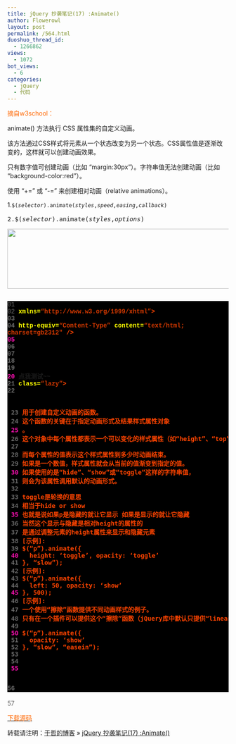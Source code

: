 ```yaml
---
title: jQuery 抄袭笔记(17) :Animate()
author: Flowerowl
layout: post
permalink: /564.html
duoshuo_thread_id:
  - 1266862
views:
  - 1072
bot_views:
  - 6
categories:
  - jQuery
  - 代码
---
```

<span style="color: #ff6600;">摘自w3school：</span>

animate() 方法执行 CSS 属性集的自定义动画。

该方法通过CSS样式将元素从一个状态改变为另一个状态。CSS属性值是逐渐改变的，这样就可以创建动画效果。

只有数字值可创建动画（比如 &#8220;margin:30px&#8221;）。字符串值无法创建动画（比如 &#8220;background-color:red&#8221;）。

使用 &#8220;+=&#8221; 或 &#8220;-=&#8221; 来创建相对动画（relative animations）。

1.<span class="Apple-style-span" style="font-family: Consolas, Monaco, monospace; font-size: 12px; line-height: 18px; white-space: pre;">$(<em>selector</em>).animate(<em>styles</em>,<em>speed</em>,<em>easing</em>,<em>callback</em>)</span>

<pre>2.$(<em>selector</em>).animate(<em>styles</em>,<em>options</em>)</pre>

<img class="aligncenter size-full wp-image-566" title="Lazynight | 夜阑" src="http://lazynight.me/wp-content/uploads/2011/10/zzzzz20111020062902.jpg" alt="" width="600" height="136" />

<pre></pre>

<div class="source" style="font-family: '[object HTMLOptionElement]', Consolas, 'Lucida Console', 'Courier New'; color: #c0c0c0; background-color: #000000;">
  <span style="color: #696969;">01</span> <span style="color: #ffffff;"><!DOCTYPE html PUBLIC &#8220;-//W3C//DTD XHTML 1.0 Transitional//EN&#8221; &#8220;http://www.w3.org/TR/xhtml1/DTD/xhtml1-transitional.dtd&#8221;></span><br /> <span style="color: #696969;">02</span> <span style="color: #ff4400; font-weight: bold;"><html</span> <span style="color: #ffff00;">xmlns=</span><span style="color: #d13800;">&#8220;http://www.w3.org/1999/xhtml&#8221;</span><span style="color: #ff4400; font-weight: bold;">></span><br /> <span style="color: #696969;">03</span> <span style="color: #ff4400; font-weight: bold;"><head></span><br /> <span style="color: #696969;">04</span> <span style="color: #ff4400; font-weight: bold;"><meta</span> <span style="color: #ffff00;">http-equiv=</span><span style="color: #d13800;">&#8220;Content-Type&#8221;</span> <span style="color: #ffff00;">content=</span><span style="color: #d13800;">&#8220;text/html; charset=gb2312&#8243;</span> <span style="color: #ff4400; font-weight: bold;">/></span><br /> <span style="color: #f810b0;">05</span> <span style="color: #ff4400; font-weight: bold;"><title></span>Hello Lazynight~<span style="color: #ff4400; font-weight: bold;"></title></span><br /> <span style="color: #696969;">06</span> <span style="color: #ff4400; font-weight: bold;"><script </span><span style="color: #ffff00;">type=</span><span style="color: #d13800;">&#8220;text/javascript&#8221;</span> <span style="color: #ffff00;">src=</span><span style="color: #d13800;">&#8220;jquery-1.1.3.pack.js&#8221;</span><span style="color: #ff4400; font-weight: bold;">></script></span><br /> <span style="color: #696969;">07</span> <span style="color: #ff4400; font-weight: bold;"><script </span><span style="color: #ffff00;">type=</span><span style="color: #d13800;">&#8220;text/javascript&#8221;</span><span style="color: #ff4400; font-weight: bold;">></span><br /> <span style="color: #696969;">08</span> <span style="color: #c0c0c0;">$</span>(<span style="color: #c0c0c0;">document</span><span style="color: #c0c0c0;">).</span><span style="color: #c0c0c0;">ready</span>(<span style="color: #ff4400; font-weight: bold;">function</span><span style="color: #c0c0c0;">(){</span><br /> <span style="color: #696969;">09</span>     <span style="color: #c0c0c0;">$</span>(<span style="color: #d13800;">&#8220;a&#8221;</span><span style="color: #c0c0c0;">).</span><span style="color: #c0c0c0;">toggle</span>(<span style="color: #ff4400; font-weight: bold;">function</span><span style="color: #c0c0c0;">(){</span><br /> <span style="color: #f810b0;">10</span>         <span style="color: #c0c0c0;">$</span>(<span style="color: #d13800;">&#8220;.lazy&#8221;</span><span style="color: #c0c0c0;">).</span><span style="color: #c0c0c0;">animate</span><span style="color: #c0c0c0;">({</span><br /> <span style="color: #696969;">11</span>             <span style="color: #c0c0c0;">height</span><span style="color: #c0c0c0;">:</span><span style="color: #d13800;">&#8216;hide&#8217;</span><span style="color: #c0c0c0;">,</span><span style="color: #c0c0c0;">opacity</span><span style="color: #c0c0c0;">:</span><span style="color: #d13800;">&#8216;hide&#8217;</span><span style="color: #c0c0c0;">},</span><span style="color: #d13800;">&#8216;fast&#8217;</span><span style="color: #c0c0c0;">);}</span><br /> <span style="color: #696969;">12</span>     <span style="color: #c0c0c0;">,</span><span style="color: #ff4400; font-weight: bold;">function</span><span style="color: #c0c0c0;">(){</span><br /> <span style="color: #696969;">13</span>         <span style="color: #c0c0c0;">$</span>(<span style="color: #d13800;">&#8220;.lazy&#8221;</span><span style="color: #c0c0c0;">).</span><span style="color: #c0c0c0;">animate</span><span style="color: #c0c0c0;">({</span><br /> <span style="color: #696969;">14</span>             <span style="color: #c0c0c0;">height</span><span style="color: #c0c0c0;">:</span><span style="color: #d13800;">&#8216;show&#8217;</span><span style="color: #c0c0c0;">,</span><span style="color: #c0c0c0;">opacity</span><span style="color: #c0c0c0;">:</span><span style="color: #d13800;">&#8216;show&#8217;</span><span style="color: #c0c0c0;">},</span><span style="color: #d13800;">&#8216;fast&#8217;</span>);<br /> <span style="color: #f810b0;">15</span>     <span style="color: #c0c0c0;">});</span><br /> <span style="color: #696969;">16</span> <span style="color: #c0c0c0;">});</span><br /> <span style="color: #696969;">17</span> <span style="color: #ff4400; font-weight: bold;"></script></span><br /> <span style="color: #696969;">18</span> <span style="color: #ff4400; font-weight: bold;"></head></span><br /> <span style="color: #696969;">19</span> <span style="color: #ff4400; font-weight: bold;"><body></span><br /> <span style="color: #f810b0;">20</span> <span style="color: #ff4400; font-weight: bold;"><a></span>点我测试~~<span style="color: #ff4400; font-weight: bold;"></a></span><br /> <span style="color: #696969;">21</span> <span style="color: #ff4400; font-weight: bold;"><div</span> <span style="color: #ffff00;">class=</span><span style="color: #d13800;">&#8220;lazy&#8221;</span><span style="color: #ff4400; font-weight: bold;">></span><br /> <span style="color: #696969;">22</span> <span style="color: #ff4400; font-weight: bold;"><pre></span><br /> <span style="color: #696969;">23</span> 用于创建自定义动画的函数。<br /> <span style="color: #696969;">24</span> 这个函数的关键在于指定动画形式及结果样式属性对象<br /> <span style="color: #f810b0;">25</span> 。<br /> <span style="color: #696969;">26</span> 这个对象中每个属性都表示一个可以变化的样式属性（如“height”、“top”或“opacity”）。<br /> <span style="color: #696969;">27</span><br /> <span style="color: #696969;">28</span> 而每个属性的值表示这个样式属性到多少时动画结束。<br /> <span style="color: #696969;">29</span> 如果是一个数值，样式属性就会从当前的值渐变到指定的值。<br /> <span style="color: #f810b0;">30</span> 如果使用的是“hide”、“show”或“toggle”这样的字符串值，<br /> <span style="color: #696969;">31</span> 则会为该属性调用默认的动画形式。<br /> <span style="color: #696969;">32</span><br /> <span style="color: #696969;">33</span> toggle是轮换的意思<br /> <span style="color: #696969;">34</span> 相当于hide or show<br /> <span style="color: #f810b0;">35</span> 也就是说如果p是隐藏的就让它显示 如果是显示的就让它隐藏<br /> <span style="color: #696969;">36</span> 当然这个显示与隐藏是相对height的属性的<br /> <span style="color: #696969;">37</span> 是通过调整元素的height属性来显示和隐藏元素<br /> <span style="color: #696969;">38</span> [示例]:<br /> <span style="color: #696969;">39</span> $(&#8220;p&#8221;).animate({<br /> <span style="color: #f810b0;">40</span>   height: &#8216;toggle&#8217;, opacity: &#8216;toggle&#8217;<br /> <span style="color: #696969;">41</span> }, &#8220;slow&#8221;);<br /> <span style="color: #696969;">42</span> [示例]:<br /> <span style="color: #696969;">43</span> $(&#8220;p&#8221;).animate({<br /> <span style="color: #696969;">44</span>   left: 50, opacity: &#8216;show&#8217;<br /> <span style="color: #f810b0;">45</span> }, 500);<br /> <span style="color: #696969;">46</span> [示例]:<br /> <span style="color: #696969;">47</span> 一个使用“擦除”函数提供不同动画样式的例子。<br /> <span style="color: #696969;">48</span> 只有在一个插件可以提供这个“擦除”函数（jQuery库中默认只提供“linear”函数）的情况下才有效。<br /> <span style="color: #696969;">49</span><br /> <span style="color: #f810b0;">50</span> $(&#8220;p&#8221;).animate({<br /> <span style="color: #696969;">51</span>   opacity: &#8216;show&#8217;<br /> <span style="color: #696969;">52</span> }, &#8220;slow&#8221;, &#8220;easein&#8221;);<br /> <span style="color: #696969;">53</span><br /> <span style="color: #696969;">54</span><br /> <span style="color: #f810b0;">55</span> <span style="color: #ff4400; font-weight: bold;"></pre></span><br /> <span style="color: #696969;">56</span> <span style="color: #ff4400; font-weight: bold;"></div></body></span><br /> <span style="color: #696969;">57</span> <span style="color: #ff4400; font-weight: bold;"></html></span>
</div>

<span style="color: #ff6600;"><a href="http://down.qiannao.com/space/file/flowerowl/-4e0a-4f20-5206-4eab/Lazy17_Animate().rar/.page" target="_blank"><span style="color: #ff6600;">下载源码</span></a></span>

转载请注明：[于哲的博客][1] &raquo; [jQuery 抄袭笔记(17) :Animate()][2]

 [1]: http://lazynight.me
 [2]: http://lazynight.me/564.html